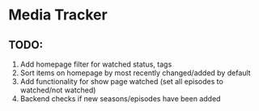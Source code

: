 # Media Tracker

## TODO:
1. Add homepage filter for watched status, tags 
1. Sort items on homepage by most recently changed/added by default
1. Add functionality for show page watched (set all episodes to watched/not watched)
1. Backend checks if new seasons/episodes have been added
